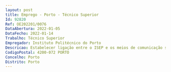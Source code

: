 ```yaml
--- 
layout: post
title: Emprego - Porto - Técnico Superior
Id: 92820
Ref: OE202201/0076
DataAbertura: 2022-01-05
DataFecho: 2022-01-14
Trabalho: Técnico Superior
Empregador: Instituto Politécnico do Porto
Descricao: Estabelecer ligação entre o ISEP e os meios de comunicação social, assegurando a divulgação das iniciativas da Instituição, redigir comunicados, press releases e artigos sobre iniciativas da instituição, criação de noticias institucionais, dinâmica das redes sociais, criação de rúbricas de divulgação periódicas, coordenação da comunicação institucional com a assessoria de imprensa, coordenação da informação com o gabinete de Design e Multimédia, editar material informativo sobre a instituição, entre muitas outras ações de impacto interno e externo.
CodigoPostal: 4200-072 PORTO
Concelho: Porto
Distrito: Porto
--- 
```

